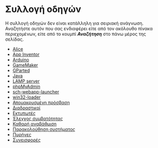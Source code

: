 # Συλλογή οδηγών

Η συλλογή οδηγών δεν είναι κατάλληλη για σειριακή ανάγνωση. Αναζητήστε αυτόν
που σας ενδιαφέρει είτε από τον ακόλουθο πίνακα περιεχομένων, είτε από το
κουμπί ***Αναζήτηση*** στο πάνω μέρος της σελίδας.

- [Alice](alice/index.md)
- [App Inventor](appinventor/index.md)
- [Arduino](arduino/index.md)
- [GameMaker](gamemaker/index.md)
- [GParted](gparted/index.md)
- [Java](java/index.md)
- [LAMP server](lamp-server/index.md)
- [phpMyAdmin](phpmyadmin/index.md)
- [sch-webapp-launcher](sch-webapp-launcher/index.md)
- [win32-loader](win32-loader/index.md)
- [Απομακρυσμένη πρόσβαση](remote-access/index.md)
- [Διαδραστικοί](smartboards/index.md)
- [Εκτυπωτές](printers/index.md)
- [Έλεγχος συμβατότητας](compatibility/index.md)
- [Καθαρή αναβάθμιση](clean-upgrade/index.md)
- [Παρακολούθηση συστήματος](mate-system-monitor/index.md)
- [Πυρήνες](kernels/index.md)
- [Συνεισφορές](contributing/index.md)
